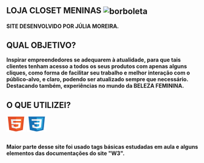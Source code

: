 ## LOJA CLOSET MENINAS <img align="center" alt="borboleta" height="60" width="60" src="https://images.vexels.com/media/users/3/135535/isolated/preview/b79e409078ebfbc02e8615b2ed5938c6-icone-de-borboleta.png">

**SITE DESENVOLVIDO POR JÚLIA MOREIRA.**
## QUAL OBJETIVO?
**Inspirar empreendedores se adequarem à atualidade, para que tais clientes tenham acesso a todos os seus produtos com apenas alguns cliques, como forma de facilitar seu trabalho e  melhor interação com o público-alvo, e claro, podendo ser atualizado sempre que necessário. Destacando também, experiências no mundo da BELEZA FEMININA.**
## O QUE UTILIZEI?
<div>
  <img align="center" alt="HTML" height="40" width="50" src="https://raw.githubusercontent.com/devicons/devicon/master/icons/html5/html5-original.svg">
  <img align="center" alt="CSS" height="40" width="50" src="https://raw.githubusercontent.com/devicons/devicon/master/icons/css3/css3-original.svg">
</div>
<br>

**Maior parte desse site foi usado tags básicas estudadas em aula e alguns elementos das documentações do site "W3".**
